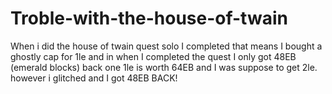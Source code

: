 Troble-with-the-house-of-twain
==============================

When i did the house of twain quest solo I completed that means I bought a ghostly cap for 1le and in when I completed the quest I only got 48EB (emerald blocks) back one 1le is worth 64EB and I was suppose to get 2le. however i glitched and I got 48EB BACK!
